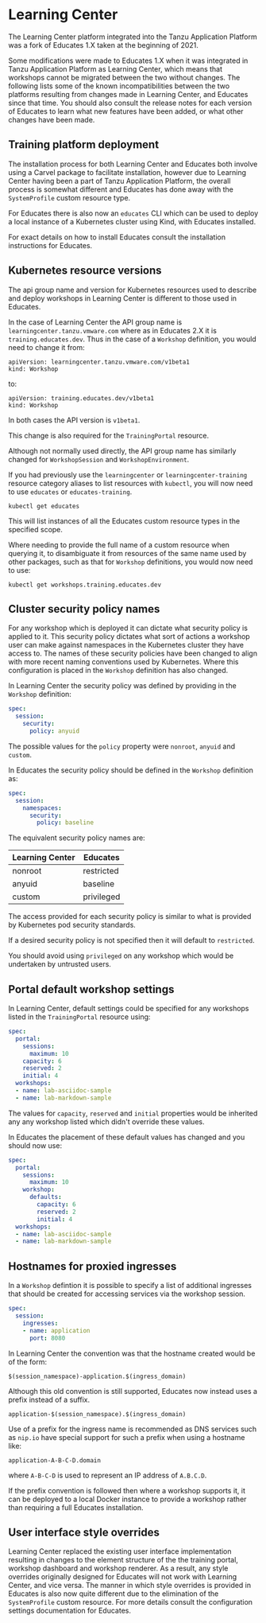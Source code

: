 Learning Center
===============

The Learning Center platform integrated into the Tanzu Application Platform was a fork of Educates 1.X taken at the beginning of 2021.

Some modifications were made to Educates 1.X when it was integrated in Tanzu Application Platform as Learning Center, which means that workshops cannot be migrated between the two without changes. The following lists some of the known incompatibilities between the two platforms resulting from changes made in Learning Center, and Educates since that time. You should also consult the release notes for each version of Educates to learn what new features have been added, or what other changes have been made.

Training platform deployment
----------------------------

The installation process for both Learning Center and Educates both involve using a Carvel package to facilitate installation, however due to Learning Center having been a part of Tanzu Application Platform, the overall process is somewhat different and Educates has done away with the ``SystemProfile`` custom resource type.

For Educates there is also now an ``educates`` CLI which can be used to deploy a local instance of a Kubernetes cluster using Kind, with Educates installed.

For exact details on how to install Educates consult the installation instructions for Educates.

Kubernetes resource versions
----------------------------

The api group name and version for Kubernetes resources used to describe and deploy workshops in Learning Center is different to those used in Educates.

In the case of Learning Center the API group name is ``learningcenter.tanzu.vmware.com`` where as in Educates 2.X it is ``training.educates.dev``. Thus in the case of a ``Workshop`` definition, you would need to change it from:

```
apiVersion: learningcenter.tanzu.vmware.com/v1beta1
kind: Workshop
```

to:

```
apiVersion: training.educates.dev/v1beta1
kind: Workshop
```

In both cases the API version is ``v1beta1``.

This change is also required for the ``TrainingPortal`` resource.

Although not normally used directly, the API group name has similarly changed for ``WorkshopSession`` and ``WorkshopEnvironment``.

If you had previously use the ``learningcenter`` or ``learningcenter-training`` resource category aliases to list resources with ``kubectl``, you will now need to use ``educates`` or ``educates-training``.

```
kubectl get educates
```

This will list instances of all the Educates custom resource types in the specified scope.

Where needing to provide the full name of a custom resource when querying it, to disambiguate it from resources of the same name used by other packages, such as that for ``Workshop`` definitions, you would now need to use:

```
kubectl get workshops.training.educates.dev
```

Cluster security policy names
-----------------------------

For any workshop which is deployed it can dictate what security policy is applied to it. This security policy dictates what sort of actions a workshop user can make against namespaces in the Kubernetes cluster they have access to. The names of these security policies have been changed to align with more recent naming conventions used by Kubernetes. Where this configuration is placed in the ``Workshop`` definition has also changed.

In Learning Center the security policy was defined by providing in the ``Workshop`` definition:

```yaml
spec:
  session:
    security:
      policy: anyuid
```

The possible values for the ``policy`` property were ``nonroot``, ``anyuid`` and ``custom``.

In Educates the security policy should be defined in the ``Workshop`` definition as:

```yaml
spec:
  session:
    namespaces:
      security:
        policy: baseline
```

The equivalent security policy names are:

| Learning Center | Educates   |
|-----------------|------------|
| nonroot         | restricted |
| anyuid          | baseline   |
| custom          | privileged |

The access provided for each security policy is similar to what is provided by Kubernetes pod security standards.

If a desired security policy is not specified then it will default to ``restricted``.

You should avoid using ``privileged`` on any workshop which would be undertaken by untrusted users.

Portal default workshop settings
--------------------------------

In Learning Center, default settings could be specified for any workshops listed in the ``TrainingPortal`` resource using:

```yaml
spec:
  portal:
    sessions:
      maximum: 10
    capacity: 6
    reserved: 2
    initial: 4
  workshops:
  - name: lab-asciidoc-sample
  - name: lab-markdown-sample
```

The values for ``capacity``, ``reserved`` and ``initial`` properties would be inherited any any workshop listed which didn't override these values.

In Educates the placement of these default values has changed and you should now use:

```yaml
spec:
  portal:
    sessions:
      maximum: 10
    workshop:
      defaults:
        capacity: 6
        reserved: 2
        initial: 4
  workshops:
  - name: lab-asciidoc-sample
  - name: lab-markdown-sample
```

Hostnames for proxied ingresses
-------------------------------

In a ``Workshop`` defintion it is possible to specify a list of additional ingresses that should be created for accessing services via the workshop session.

```yaml
spec:
  session:
    ingresses:
    - name: application
      port: 8080
```

In Learning Center the convention was that the hostname created would be of the form:

```
$(session_namespace)-application.$(ingress_domain)
```

Although this old convention is still supported, Educates now instead uses a prefix instead of a suffix.

```
application-$(session_namespace).$(ingress_domain)
```

Use of a prefix for the ingress name is recommended as DNS services such as ``nip.io`` have special support for such a prefix when using a hostname like:

```
application-A-B-C-D.domain
```

where ``A-B-C-D`` is used to represent an IP address of ``A.B.C.D``.

If the prefix convention is followed then where a workshop supports it, it can be deployed to a local Docker instance to provide a workshop rather than requiring a full Educates installation.

User interface style overrides
------------------------------

Learning Center replaced the existing user interface implementation resulting in changes to the element structure of the the training portal, workshop dashboard and workshop renderer. As a result, any style overrides originally designed for Educates will not work with Learning Center, and vice versa. The manner in which style overrides is provided in Educates is also now quite different due to the elimination of the ``SystemProfile`` custom resource. For more details consult the configuration settings documentation for Educates.
